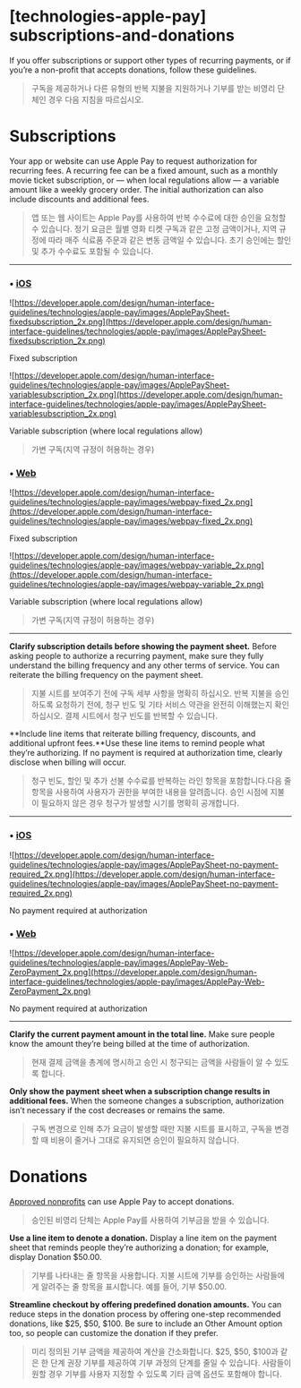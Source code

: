 # **[technologies-apple-pay] subscriptions-and-donations**

If you offer subscriptions or support other types of recurring payments, or if you’re a non-profit that accepts donations, follow these guidelines.
> 구독을 제공하거나 다른 유형의 반복 지불을 지원하거나 기부를 받는 비영리 단체인 경우 다음 지침을 따르십시오.
>




# **Subscriptions**

Your app or website can use Apple Pay to request authorization for recurring fees. A recurring fee can be a fixed amount, such as a monthly movie ticket subscription, or — when local regulations allow — a variable amount like a weekly grocery order. The initial authorization can also include discounts and additional fees.
> 앱 또는 웹 사이트는 Apple Pay를 사용하여 반복 수수료에 대한 승인을 요청할 수 있습니다. 정기 요금은 월별 영화 티켓 구독과 같은 고정 금액이거나, 지역 규정에 따라 매주 식료품 주문과 같은 변동 금액일 수 있습니다. 초기 승인에는 할인 및 추가 수수료도 포함될 수 있습니다.
>




---

### • [iOS](../technologies/apple-pay/subscriptions-and-donations#)

![https://developer.apple.com/design/human-interface-guidelines/technologies/apple-pay/images/ApplePaySheet-fixedsubscription_2x.png](https://developer.apple.com/design/human-interface-guidelines/technologies/apple-pay/images/ApplePaySheet-fixedsubscription_2x.png)

Fixed subscription

![https://developer.apple.com/design/human-interface-guidelines/technologies/apple-pay/images/ApplePaySheet-variablesubscription_2x.png](https://developer.apple.com/design/human-interface-guidelines/technologies/apple-pay/images/ApplePaySheet-variablesubscription_2x.png)

Variable subscription (where local regulations allow)
> 가변 구독(지역 규정이 허용하는 경우)
>




### • [Web](../technologies/apple-pay/subscriptions-and-donations#)

![https://developer.apple.com/design/human-interface-guidelines/technologies/apple-pay/images/webpay-fixed_2x.png](https://developer.apple.com/design/human-interface-guidelines/technologies/apple-pay/images/webpay-fixed_2x.png)

Fixed subscription

![https://developer.apple.com/design/human-interface-guidelines/technologies/apple-pay/images/webpay-variable_2x.png](https://developer.apple.com/design/human-interface-guidelines/technologies/apple-pay/images/webpay-variable_2x.png)

Variable subscription (where local regulations allow)
> 가변 구독(지역 규정이 허용하는 경우)
>




---

**Clarify subscription details before showing the payment sheet.** Before asking people to authorize a recurring payment, make sure they fully understand the billing frequency and any other terms of service. You can reiterate the billing frequency on the payment sheet.
> 지불 시트를 보여주기 전에 구독 세부 사항을 명확히 하십시오. 반복 지불을 승인하도록 요청하기 전에, 청구 빈도 및 기타 서비스 약관을 완전히 이해했는지 확인하십시오. 결제 시트에서 청구 빈도를 반복할 수 있습니다.
>




**Include line items that reiterate billing frequency, discounts, and additional upfront fees.**Use these line items to remind people what they’re authorizing. If no payment is required at authorization time, clearly disclose when billing will occur.
> 청구 빈도, 할인 및 추가 선불 수수료를 반복하는 라인 항목을 포함합니다.다음 줄 항목을 사용하여 사용자가 권한을 부여한 내용을 알려줍니다. 승인 시점에 지불이 필요하지 않은 경우 청구가 발생할 시기를 명확히 공개합니다.
>




---

### • [iOS](../technologies/apple-pay/subscriptions-and-donations#)

![https://developer.apple.com/design/human-interface-guidelines/technologies/apple-pay/images/ApplePaySheet-no-payment-required_2x.png](https://developer.apple.com/design/human-interface-guidelines/technologies/apple-pay/images/ApplePaySheet-no-payment-required_2x.png)

No payment required at authorization

### • [Web](../technologies/apple-pay/subscriptions-and-donations#)

![https://developer.apple.com/design/human-interface-guidelines/technologies/apple-pay/images/ApplePay-Web-ZeroPayment_2x.png](https://developer.apple.com/design/human-interface-guidelines/technologies/apple-pay/images/ApplePay-Web-ZeroPayment_2x.png)

No payment required at authorization

---

**Clarify the current payment amount in the total line.** Make sure people know the amount they’re being billed at the time of authorization.
> 현재 결제 금액을 총계에 명시하고 승인 시 청구되는 금액을 사람들이 알 수 있도록 합니다.
>




**Only show the payment sheet when a subscription change results in additional fees.** When the someone changes a subscription, authorization isn’t necessary if the cost decreases or remains the same.
> 구독 변경으로 인해 추가 요금이 발생할 때만 지불 시트를 표시하고, 구독을 변경할 때 비용이 줄거나 그대로 유지되면 승인이 필요하지 않습니다.
>




# **Donations**

[Approved nonprofits](https://developer.apple.com/support/apple-pay-nonprofits/) can use Apple Pay to accept donations.
> 승인된 비영리 단체는 Apple Pay를 사용하여 기부금을 받을 수 있습니다.
>




**Use a line item to denote a donation.** Display a line item on the payment sheet that reminds people they’re authorizing a donation; for example, display Donation $50.00.
> 기부를 나타내는 줄 항목을 사용합니다. 지불 시트에 기부를 승인하는 사람들에게 알려주는 줄 항목을 표시합니다. 예를 들어, 기부 $50.00.
>




**Streamline checkout by offering predefined donation amounts.** You can reduce steps in the donation process by offering one-step recommended donations, like $25, $50, $100. Be sure to include an Other Amount option too, so people can customize the donation if they prefer.
> 미리 정의된 기부 금액을 제공하여 계산을 간소화합니다. $25, $50, $100과 같은 한 단계 권장 기부를 제공하여 기부 과정의 단계를 줄일 수 있습니다. 사람들이 원할 경우 기부를 사용자 지정할 수 있도록 기타 금액 옵션도 포함해야 합니다.
>




